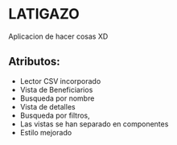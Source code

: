 # LATIGAZO

Aplicacion de hacer cosas XD

## Atributos:
* Lector CSV incorporado
* Vista de Beneficiarios
* Busqueda por nombre
* Vista de detalles
* Busqueda por filtros,
* Las vistas se han separado en componentes
* Estilo mejorado